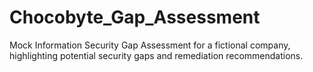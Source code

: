 # Chocobyte_Gap_Assessment
Mock Information Security Gap Assessment for a fictional company, highlighting potential security gaps and remediation recommendations.
